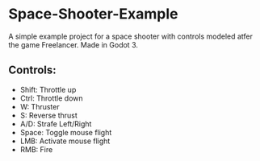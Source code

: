 # Space-Shooter-Example

A simple example project for a space shooter with controls modeled atfer the game Freelancer. Made in Godot 3.

## Controls:
- Shift: Throttle up
- Ctrl: Throttle down
- W: Thruster
- S: Reverse thrust
- A/D: Strafe Left/Right
- Space: Toggle mouse flight
- LMB: Activate mouse flight
- RMB: Fire
